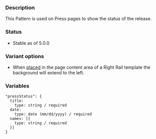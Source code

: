### Description
This Pattern is used on Press pages to show the status of the release.

### Status
* Stable as of 5.0.0

### Variant options
* When [placed](./?p=molecules-press-status-with-overflow) in the page content area of a Right Rail template the background will extend to the left.


### Variables
~~~
"pressStatus": {
  title: 
    type: string / required
  date: 
    type: date (mm/dd/yyyy) / required
  names: [{
    type: string / required
  }]
}
~~~
